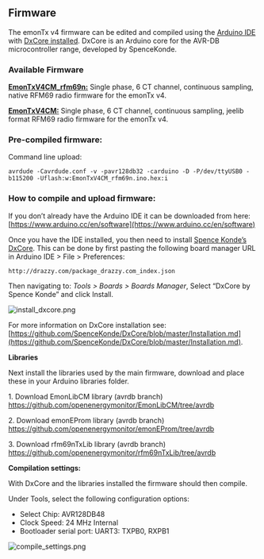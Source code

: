 ## Firmware

The emonTx v4 firmware can be edited and compiled using the [Arduino IDE](https://www.arduino.cc/) with [DxCore installed](https://github.com/SpenceKonde/DxCore).
DxCore is an Arduino core for the AVR-DB microcontroller range, developed by SpenceKonde.

### Available Firmware

**[EmonTxV4CM_rfm69n:](EmonTxV4CM_rfm69n)** Single phase, 6 CT channel, continuous sampling, native RFM69 radio firmware for the emonTx v4.

**[EmonTxV4CM:](EmonTxV4CM)** Single phase, 6 CT channel, continuous sampling, jeelib format RFM69 radio firmware for the emonTx v4.

### Pre-compiled firmware:

Command line upload:

    avrdude -Cavrdude.conf -v -pavr128db32 -carduino -D -P/dev/ttyUSB0 -b115200 -Uflash:w:EmonTxV4CM_rfm69n.ino.hex:i 

### How to compile and upload firmware:

If you don’t already have the Arduino IDE it can be downloaded from here:<br>
[https://www.arduino.cc/en/software](https://www.arduino.cc/en/software)

Once you have the IDE installed, you then need to install [Spence Konde’s DxCore](https://github.com/SpenceKonde/DxCore). This can be done by first pasting the following board manager URL in Arduino IDE > File > Preferences:

    http://drazzy.com/package_drazzy.com_index.json

Then navigating to: *Tools > Boards > Boards Manager*, Select “DxCore by Spence Konde” and click Install. 

![install_dxcore.png](img/install_dxcore.png)

For more information on DxCore installation see: [https://github.com/SpenceKonde/DxCore/blob/master/Installation.md](https://github.com/SpenceKonde/DxCore/blob/master/Installation.md).

**Libraries**

Next install the libraries used by the main firmware, download and place these in your Arduino libraries folder.

1\. Download EmonLibCM library (avrdb branch)<br>
https://github.com/openenergymonitor/EmonLibCM/tree/avrdb

2\. Download emonEProm library (avrdb branch)<br>
https://github.com/openenergymonitor/emonEProm/tree/avrdb

3\. Download rfm69nTxLib library (avrdb branch)<br>
https://github.com/openenergymonitor/rfm69nTxLib/tree/avrdb

**Compilation settings:**

With DxCore and the libraries installed the firmware should then compile. 

Under Tools, select the following configuration options:

- Select Chip: AVR128DB48
- Clock Speed: 24 MHz Internal
- Bootloader serial port: UART3: TXPB0, RXPB1

![compile_settings.png](img/compile_settings.png)

